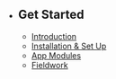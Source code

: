-   ## Get Started
    -   [Introduction](/{{route}}/{{version}}/overview)
    -   [Installation & Set Up](/{{route}}/{{version}}/installation)
    -   [App Modules](/{{route}}/{{version}}/modules)
    -   [Fieldwork](/{{route}}/{{version}}/fieldwork)
